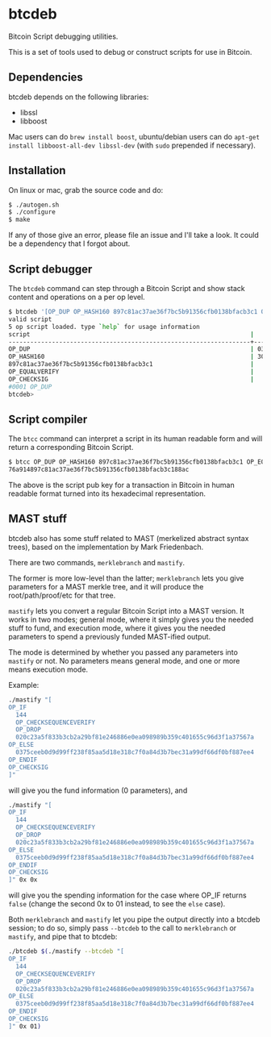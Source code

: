 # btcdeb

Bitcoin Script debugging utilities.

This is a set of tools used to debug or construct scripts for use in Bitcoin.

## Dependencies

btcdeb depends on the following libraries:

* libssl
* libboost

Mac users can do `brew install boost`, ubuntu/debian users can do `apt-get install libboost-all-dev libssl-dev` (with `sudo` prepended if necessary).

## Installation

On linux or mac, grab the source code and do:
```Bash
$ ./autogen.sh
$ ./configure
$ make
```

If any of those give an error, please file an issue and I'll take a look. It could
be a dependency that I forgot about.

## Script debugger

The `btcdeb` command can step through a Bitcoin Script and show stack content and operations on a per op level.

```Bash
$ btcdeb '[OP_DUP OP_HASH160 897c81ac37ae36f7bc5b91356cfb0138bfacb3c1 OP_EQUALVERIFY OP_CHECKSIG]' 3045022100c7d8e302908fdc601b125c2734de63ed3bf54353e13a835313c2a2aa5e8f21810220131fad73787989d7fbbdbbd8420674f56bdf61fed5dc2653c826a4789c68501101 03b05bdbdf395e495a61add92442071e32703518b8fca3fc34149db4b56c93be42
valid script
5 op script loaded. type `help` for usage information
script                                                             |                                                             stack
-------------------------------------------------------------------+-------------------------------------------------------------------
OP_DUP                                                             | 03b05bdbdf395e495a61add92442071e32703518b8fca3fc34149db4b56c93be42
OP_HASH160                                                         | 3045022100c7d8e302908fdc601b125c2734de63ed3bf54353e13a835313c2a...
897c81ac37ae36f7bc5b91356cfb0138bfacb3c1                           |
OP_EQUALVERIFY                                                     |
OP_CHECKSIG                                                        |
#0001 OP_DUP
btcdeb>
```

## Script compiler

The `btcc` command can interpret a script in its human readable form and will
return a corresponding Bitcoin Script.

```Bash
$ btcc OP_DUP OP_HASH160 897c81ac37ae36f7bc5b91356cfb0138bfacb3c1 OP_EQUALVERIFY OP_CHECKSIG
76a914897c81ac37ae36f7bc5b91356cfb0138bfacb3c188ac
```

The above is the script pub key for a transaction in Bitcoin in human readable format turned into its hexadecimal representation.

## MAST stuff

btcdeb also has some stuff related to MAST (merkelized abstract syntax trees), based on the implementation by Mark Friedenbach.

There are two commands, `merklebranch` and `mastify`.

The former is more low-level than the latter; `merklebranch` lets you give parameters for a MAST merkle tree, and it will produce the root/path/proof/etc
for that tree.

`mastify` lets you convert a regular Bitcoin Script into a MAST version. It works in two modes; general mode, where it simply gives you the needed stuff to fund, and execution mode, where it gives you the needed parameters to spend a previously funded MAST-ified output.

The mode is determined by whether you passed any parameters into `mastify` or not. No parameters means general mode, and one or more means execution mode.

Example:
```Bash
./mastify "[
OP_IF
  144
  OP_CHECKSEQUENCEVERIFY
  OP_DROP
  020c23a5f833b3cb2a29bf81e246886e0ea098989b359c401655c96d3f1a37567a
OP_ELSE
  0375ceeb0d9d99ff238f85aa5d18e318c7f0a84d3b7bec31a99df66df0bf887ee4
OP_ENDIF
OP_CHECKSIG
]"
```
will give you the fund information (0 parameters), and
```Bash
./mastify "[
OP_IF
  144
  OP_CHECKSEQUENCEVERIFY
  OP_DROP
  020c23a5f833b3cb2a29bf81e246886e0ea098989b359c401655c96d3f1a37567a
OP_ELSE
  0375ceeb0d9d99ff238f85aa5d18e318c7f0a84d3b7bec31a99df66df0bf887ee4
OP_ENDIF
OP_CHECKSIG
]" 0x 0x
```
will give you the spending information for the case where OP_IF returns `false` (change the second 0x to 01 instead, to see the `else` case).

Both `merklebranch` and `mastify` let you pipe the output directly into a btcdeb session; to do so, simply pass `--btcdeb` to the call to `merklebranch` or `mastify`, and pipe that to btcdeb:
```Bash
./btcdeb $(./mastify --btcdeb "[
OP_IF
  144
  OP_CHECKSEQUENCEVERIFY
  OP_DROP
  020c23a5f833b3cb2a29bf81e246886e0ea098989b359c401655c96d3f1a37567a
OP_ELSE
  0375ceeb0d9d99ff238f85aa5d18e318c7f0a84d3b7bec31a99df66df0bf887ee4
OP_ENDIF
OP_CHECKSIG
]" 0x 01)
```
